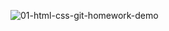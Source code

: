 ![01-html-css-git-homework-demo](https://user-images.githubusercontent.com/111665712/187485231-50055b22-e96c-4737-a8c8-a805c7048b56.png)
